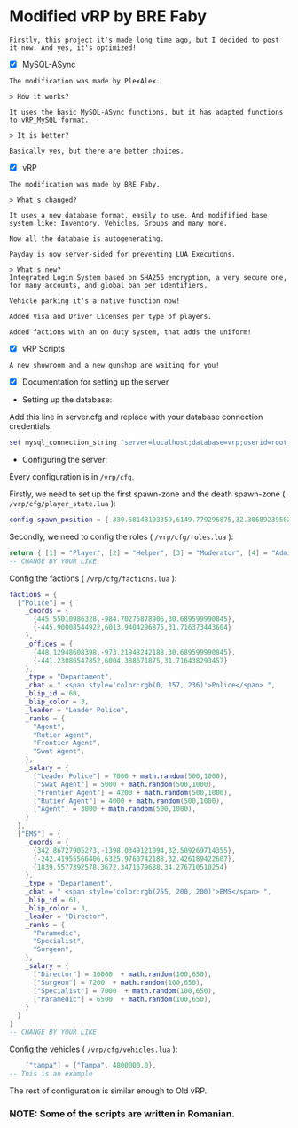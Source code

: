 # Modified vRP by BRE Faby

`Firstly, this project it's made long time ago, but I decided to post it now. And yes, it's optimized!`

- [x] MySQL-ASync
```
The modification was made by PlexAlex.

> How it works?

It uses the basic MySQL-ASync functions, but it has adapted functions to vRP_MySQL format.

> It is better?

Basically yes, but there are better choices.
```

- [x] vRP
```
The modification was made by BRE Faby.

> What's changed?

It uses a new database format, easily to use. And modifified base system like: Inventory, Vehicles, Groups and many more.

Now all the database is autogenerating.

Payday is now server-sided for preventing LUA Executions.

> What's new?
Integrated Login System based on SHA256 encryption, a very secure one, for many accounts, and global ban per identifiers.

Vehicle parking it's a native function now!

Added Visa and Driver Licenses per type of players.

Added factions with an on duty system, that adds the uniform!
```
- [x] vRP Scripts
```
A new showroom and a new gunshop are waiting for you!
```

- [x] Documentation for setting up the server

* Setting up the database:

Add this line in server.cfg and replace with your database connection credentials.
```lua
set mysql_connection_string "server=localhost;database=vrp;userid=root;password="
```

* Configuring the server:

Every configuration is in `/vrp/cfg`.

Firstly, we need to set up the first spawn-zone and the death spawn-zone ( `/vrp/cfg/player_state.lua` ):
```lua
config.spawn_position = {-330.58148193359,6149.779296875,32.30689239502} -- CHANGE THIS COORD FOR FIRST SPAWN
```

Secondly, we need to config the roles ( `/vrp/cfg/roles.lua` ):
```lua
return { [1] = "Player", [2] = "Helper", [3] = "Moderator", [4] = "Administrator", [5] = "Developer", [6] = "Owner" }
-- CHANGE BY YOUR LIKE
```

Config the factions ( `/vrp/cfg/factions.lua` ):
```lua
factions = {
  ["Police"] = {
    _coords = {
      {445.55010986328,-984.70275878906,30.689599990845},
      {-445.90008544922,6013.9404296875,31.716373443604}
    },
    _offices = {
      {448.12948608398,-973.21948242188,30.689599990845},
      {-441.23086547852,6004.388671875,31.716438293457}
    },
    _type = "Departament",
    _chat = " <span style='color:rgb(0, 157, 236)'>Police</span> ",
    _blip_id = 60,
    _blip_color = 3,
    _leader = "Leader Police",
    _ranks = {
      "Agent",
      "Rutier Agent",
      "Frontier Agent",
      "Swat Agent",
    },
    _salary = {
      ["Leader Police"] = 7000 + math.random(500,1000),
      ["Swat Agent"] = 5000 + math.random(500,1000),
      ["Frontier Agent"] = 4200 + math.random(500,1000),
      ["Rutier Agent"] = 4000 + math.random(500,1000),
      ["Agent"] = 3000 + math.random(500,1000),
    }
  },
  ["EMS"] = {
    _coords = {
      {342.86727905273,-1398.0349121094,32.509269714355},
      {-242.41955566406,6325.9760742188,32.426189422607},
      {1839.5577392578,3672.3471679688,34.276710510254}
    },
    _type = "Departament",
    _chat = " <span style='color:rgb(255, 200, 200)'>EMS</span> ",
    _blip_id = 61,
    _blip_color = 3,
    _leader = "Director",
    _ranks = {
      "Paramedic",
      "Specialist",
      "Surgeon",
    },
    _salary = {
      ["Director"] = 10000  + math.random(100,650),
      ["Surgeon"] = 7200  + math.random(100,650),
      ["Specialist"] = 7000  + math.random(100,650),
      ["Paramedic"] = 6500  + math.random(100,650),
    }
  }
}
-- CHANGE BY YOUR LIKE
```

Config the vehicles ( `/vrp/cfg/vehicles.lua` ):
```lua
    ["tampa"] = {"Tampa", 4800000.0},
-- This is an example
```
The rest of configuration is similar enough to Old vRP.

### NOTE: Some of the scripts are written in Romanian.
